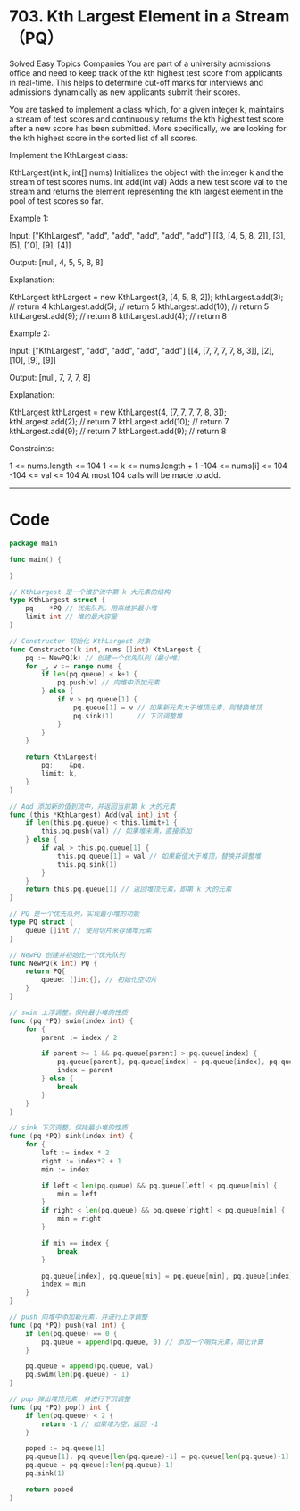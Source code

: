 # 703. Kth Largest Element in a Stream（PQ）

Solved
Easy
Topics
Companies
You are part of a university admissions office and need to keep track of the kth highest test score from applicants in real-time. This helps to determine cut-off marks for interviews and admissions dynamically as new applicants submit their scores.

You are tasked to implement a class which, for a given integer k, maintains a stream of test scores and continuously returns the kth highest test score after a new score has been submitted. More specifically, we are looking for the kth highest score in the sorted list of all scores.

Implement the KthLargest class:

KthLargest(int k, int[] nums) Initializes the object with the integer k and the stream of test scores nums.
int add(int val) Adds a new test score val to the stream and returns the element representing the kth largest element in the pool of test scores so far.

Example 1:

Input:
["KthLargest", "add", "add", "add", "add", "add"]
[[3, [4, 5, 8, 2]], [3], [5], [10], [9], [4]]

Output: [null, 4, 5, 5, 8, 8]

Explanation:

KthLargest kthLargest = new KthLargest(3, [4, 5, 8, 2]);
kthLargest.add(3); // return 4
kthLargest.add(5); // return 5
kthLargest.add(10); // return 5
kthLargest.add(9); // return 8
kthLargest.add(4); // return 8

Example 2:

Input:
["KthLargest", "add", "add", "add", "add"]
[[4, [7, 7, 7, 7, 8, 3]], [2], [10], [9], [9]]

Output: [null, 7, 7, 7, 8]

Explanation:

KthLargest kthLargest = new KthLargest(4, [7, 7, 7, 7, 8, 3]);
kthLargest.add(2); // return 7
kthLargest.add(10); // return 7
kthLargest.add(9); // return 7
kthLargest.add(9); // return 8

Constraints:

1 <= nums.length <= 104
1 <= k <= nums.length + 1
-104 <= nums[i] <= 104
-104 <= val <= 104
At most 104 calls will be made to add.

---

# Code

```go
package main

func main() {

}

// KthLargest 是一个维护流中第 k 大元素的结构
type KthLargest struct {
	pq    *PQ // 优先队列，用来维护最小堆
	limit int // 堆的最大容量
}

// Constructor 初始化 KthLargest 对象
func Constructor(k int, nums []int) KthLargest {
	pq := NewPQ(k) // 创建一个优先队列（最小堆）
	for _, v := range nums {
		if len(pq.queue) < k+1 {
			pq.push(v) // 向堆中添加元素
		} else {
			if v > pq.queue[1] {
				pq.queue[1] = v // 如果新元素大于堆顶元素，则替换堆顶
				pq.sink(1)      // 下沉调整堆
			}
		}
	}

	return KthLargest{
		pq:    &pq,
		limit: k,
	}
}

// Add 添加新的值到流中，并返回当前第 k 大的元素
func (this *KthLargest) Add(val int) int {
	if len(this.pq.queue) < this.limit+1 {
		this.pq.push(val) // 如果堆未满，直接添加
	} else {
		if val > this.pq.queue[1] {
			this.pq.queue[1] = val // 如果新值大于堆顶，替换并调整堆
			this.pq.sink(1)
		}
	}
	return this.pq.queue[1] // 返回堆顶元素，即第 k 大的元素
}

// PQ 是一个优先队列，实现最小堆的功能
type PQ struct {
	queue []int // 使用切片来存储堆元素
}

// NewPQ 创建并初始化一个优先队列
func NewPQ(k int) PQ {
	return PQ{
		queue: []int{}, // 初始化空切片
	}
}

// swim 上浮调整，保持最小堆的性质
func (pq *PQ) swim(index int) {
	for {
		parent := index / 2

		if parent >= 1 && pq.queue[parent] > pq.queue[index] {
			pq.queue[parent], pq.queue[index] = pq.queue[index], pq.queue[parent] // 交换元素
			index = parent
		} else {
			break
		}
	}
}

// sink 下沉调整，保持最小堆的性质
func (pq *PQ) sink(index int) {
	for {
		left := index * 2
		right := index*2 + 1
		min := index

		if left < len(pq.queue) && pq.queue[left] < pq.queue[min] {
			min = left
		}
		if right < len(pq.queue) && pq.queue[right] < pq.queue[min] {
			min = right
		}

		if min == index {
			break
		}

		pq.queue[index], pq.queue[min] = pq.queue[min], pq.queue[index] // 交换元素
		index = min
	}
}

// push 向堆中添加新元素，并进行上浮调整
func (pq *PQ) push(val int) {
	if len(pq.queue) == 0 {
		pq.queue = append(pq.queue, 0) // 添加一个哨兵元素，简化计算
	}

	pq.queue = append(pq.queue, val)
	pq.swim(len(pq.queue) - 1)
}

// pop 弹出堆顶元素，并进行下沉调整
func (pq *PQ) pop() int {
	if len(pq.queue) < 2 {
		return -1 // 如果堆为空，返回 -1
	}

	poped := pq.queue[1]                                                            // 保存堆顶元素
	pq.queue[1], pq.queue[len(pq.queue)-1] = pq.queue[len(pq.queue)-1], pq.queue[1] // 交换堆顶与最后一个元素
	pq.queue = pq.queue[:len(pq.queue)-1]                                           // 移除最后一个元素
	pq.sink(1)                                                                      // 下沉调整

	return poped
}
```
